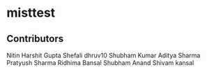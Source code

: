 # misttest

## Contributors

Nitin
Harshit Gupta
Shefali 
dhruv10 
Shubham Kumar
Aditya Sharma
Pratyush Sharma
Ridhima Bansal
Shubham Anand
Shivam kansal
